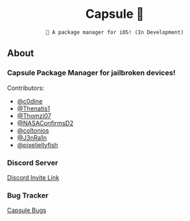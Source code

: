 <div align="center">

# Capsule 💊

``` 
🎉 A package manager for iOS! (In Development)
```

</div>

## About

### Capsule Package Manager for jailbroken devices!
Contributors:
- [@c0dine](https://twitter.com/c0dine)
- [@Thenatis1](https://twitter.com/Thenatis1) 
- [@Thomzi07](https://twitter.com/Thomzi07) 
- [@NASAConfirmsD2](https://twitter.com/NASAConfirmsD2) 
- [@coltonios](https://twitter.com/coltonios) 
- [@J3nRa1n](https://twitter.com/J3nRa1n)
- [@pixeljellyfish](https://twitter.com/pixeljellyfish)<br/> 

### Discord Server
[Discord Invite Link](https://discordapp.com/invite/pE28QcS) <br/>

### Bug Tracker
[Capsule Bugs](https://github.com/trycapsuledev/Capsule-Bugs)<br/>


